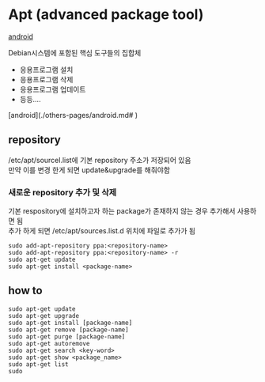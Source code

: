 # Apt \(advanced package tool\)

[android](android.md)

Debian시스템에 포함된 핵심 도구들의 집합체

* 응용프로그램 설치
* 응용프로그램 삭제
* 응용프로그램 업데이트 
* 등등....

\[android\]\(./others-pages/android.md\# \)

## repository

/etc/apt/sourcel.list에 기본 repository 주소가 저장되어 있음  
만약 이를 변경 한게 되면 update&upgrade를 해줘야함

### 새로운 repository 추가 및 삭제

기본 respository에 설치하고자 하는 package가 존재하지 않는 경우 추가해서 사용하면 됨  
추가 하게 되면 /etc/apt/sources.list.d 위치에 파일로 추가가 됨

```text
sudo add-apt-repository ppa:<repository-name>
sudo add-apt-repository ppa:<repository-name> -r
sudo apt-get update
sudo apt-get install <package-name>
```

## how to

```text
sudo apt-get update
sudo apt-get upgrade
sudo apt-get install [package-name]
sudo apt-get remove [package-name]
sudo apt-get purge [package-name]
sudo apt-get autoremove
sudo apt-get search <key-word>
sudo apt-get show <package_name>
sudo apt-get list
sudo
```


